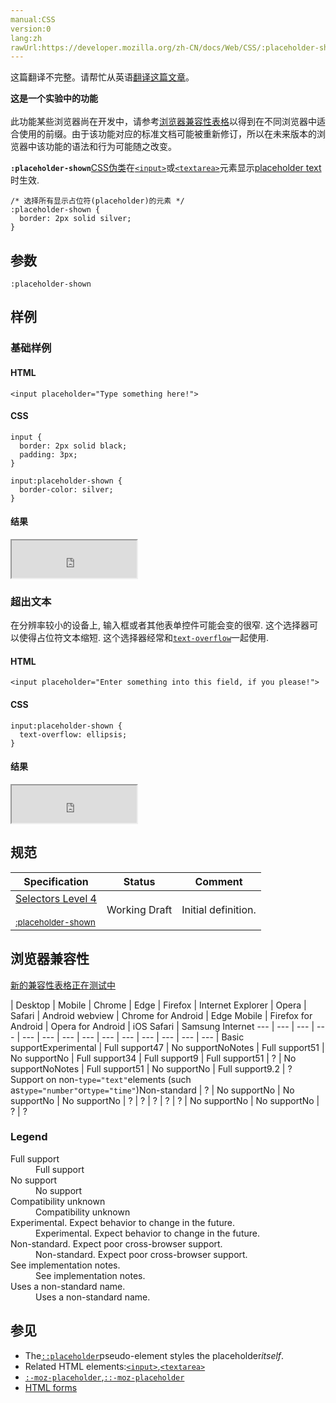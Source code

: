 ```yaml
---
manual:CSS
version:0
lang:zh
rawUrl:https://developer.mozilla.org/zh-CN/docs/Web/CSS/:placeholder-shown
---
```




这篇翻译不完整。请帮忙从英语[翻译这篇文章](%35697 "")。






**这是一个实验中的功能**<br></br>此功能某些浏览器尚在开发中，请参考[浏览器兼容性表格](%35698 "")以得到在不同浏览器中适合使用的前缀。由于该功能对应的标准文档可能被重新修订，所以在未来版本的浏览器中该功能的语法和行为可能随之改变。





**`:placeholder-shown`**[CSS](%427 "")[伪类](%27784 "")在[`<input>`](%394 "HTML <input> 元素用于为基于Web的表单创建交互式控件，以便接受来自用户的数据。")或[`<textarea>`](%13500 "HTML <textarea> 元素表示一个多行纯文本编辑控件。")元素显示[placeholder text](%35699 "")时生效.


```
/* 选择所有显示占位符(placeholder)的元素 */
:placeholder-shown {
  border: 2px solid silver;
}
```

## 参数<a name="参数"></a>

```
:placeholder-shown
```

## 样例<a name="样例"></a>

### 基础样例<a name="基础样例"></a>

#### HTML<a name="HTML"></a>

```
<input placeholder="Type something here!">
```

#### CSS<a name="CSS"></a>

```
input {
  border: 2px solid black;
  padding: 3px;
}

input:placeholder-shown {
  border-color: silver;
} 

```

#### 结果<a name="结果"></a>


<iframe src='https://mdn.mozillademos.org/zh-CN/docs/Web/CSS/:placeholder-shown$samples/Basic_example?revision=1357505' width='200' height='60'></iframe>


### 超出文本<a name="超出文本"></a>


在分辨率较小的设备上, 输入框或者其他表单控件可能会变的很窄. 这个选择器可以使得占位符文本缩短. 这个选择器经常和[`text-overflow`](%28223 "text-overflow CSS 属性确定如何向用户发出未显示的溢出内容信号。它可以被剪切，显示一个省略号（'...'，U + 2026 HORIZONTAL ELLIPSIS）或显示一个自定义字符串。")一起使用.


#### HTML<a name="HTML_2"></a>

```
<input placeholder="Enter something into this field, if you please!">
```

#### CSS<a name="CSS_2"></a>

```
input:placeholder-shown {
  text-overflow: ellipsis;
}
```

#### 结果<a name="结果_2"></a>


<iframe src='https://mdn.mozillademos.org/zh-CN/docs/Web/CSS/:placeholder-shown$samples/Overflowing_text?revision=1357505' width='200' height='60'></iframe>


## 规范<a name="规范"></a>

Specification | Status | Comment 
 ---  |  ---  |  ---  | 
[Selectors Level 4<br></br><small>:placeholder-shown</small>](%35700 "") | Working Draft | Initial definition. 


## 浏览器兼容性<a name="浏览器兼容性"></a>
[新的兼容性表格正在测试中<i></i>](%3360 "")

 | <abbr>Desktop<i></i></abbr> | <abbr>Mobile<i></i></abbr> 
 | <abbr>Chrome<i></i></abbr> | <abbr>Edge<i></i></abbr> | <abbr>Firefox<i></i></abbr> | <abbr>Internet Explorer<i></i></abbr> | <abbr>Opera<i></i></abbr> | <abbr>Safari<i></i></abbr> | <abbr>Android webview<i></i></abbr> | <abbr>Chrome for Android<i></i></abbr> | <abbr>Edge Mobile<i></i></abbr> | <abbr>Firefox for Android<i></i></abbr> | <abbr>Opera for Android<i></i></abbr> | <abbr>iOS Safari<i></i></abbr> | <abbr>Samsung Internet<i></i></abbr> 
 ---  |  ---  |  ---  |  ---  |  ---  |  ---  |  ---  |  ---  |  ---  |  ---  |  ---  |  ---  |  ---  |  ---  | 
Basic support<abbr>Experimental<i></i></abbr> | <abbr>Full support</abbr>47 | <abbr>No support</abbr>No<abbr>Notes<i></i></abbr> | <abbr>Full support</abbr>51 | <abbr>No support</abbr>No | <abbr>Full support</abbr>34 | <abbr>Full support</abbr>9 | <abbr>Full support</abbr>51 | <abbr>?</abbr> | <abbr>No support</abbr>No<abbr>Notes<i></i></abbr> | <abbr>Full support</abbr>51 | <abbr>No support</abbr>No | <abbr>Full support</abbr>9.2 | <abbr>?</abbr> 
Support on non-`type="text"`elements (such as`type="number"`or`type="time"`)<abbr>Non-standard<i></i></abbr> | <abbr>?</abbr> | <abbr>No support</abbr>No | <abbr>No support</abbr>No | <abbr>No support</abbr>No | <abbr>?</abbr> | <abbr>?</abbr> | <abbr>?</abbr> | <abbr>?</abbr> | <abbr>?</abbr> | <abbr>No support</abbr>No | <abbr>No support</abbr>No | <abbr>?</abbr> | <abbr>?</abbr> 


### Legend<a name="Legend"></a>
<dl><dt id=''><abbr>Full support</abbr></dt><dd>Full support</dd><dt id=''><abbr>No support</abbr></dt><dd>No support</dd><dt id=''><abbr>Compatibility unknown</abbr></dt><dd>Compatibility unknown</dd><dt id=''><abbr>Experimental. Expect behavior to change in the future.<i></i></abbr></dt><dd>Experimental. Expect behavior to change in the future.</dd><dt id=''><abbr>Non-standard. Expect poor cross-browser support.<i></i></abbr></dt><dd>Non-standard. Expect poor cross-browser support.</dd><dt id=''><abbr>See implementation notes.<i></i></abbr></dt><dd>See implementation notes.</dd><dt id=''><abbr>Uses a non-standard name.<i></i></abbr></dt><dd>Uses a non-standard name.</dd></dl>

## 参见<a name="参见"></a>

* The[`::placeholder`](%28128 "伪元素::placeholder可以选择一个表单元素的占位文本，它允许开发者和设计师自定义占位文本的样式。")pseudo-element styles the placeholder*itself*.
* Related HTML elements:[`<input>`](%394 "HTML <input> 元素用于为基于Web的表单创建交互式控件，以便接受来自用户的数据。"),[`<textarea>`](%13500 "HTML <textarea> 元素表示一个多行纯文本编辑控件。")
* [`:-moz-placeholder`](%35690 " :-moz-placeholder伪类控制元素所显示的文字占位符文字占位符. 它允许开发者/设计师改变文字占位符样式. 默认的文字占位符颜色为浅灰色,当你的表单背景色为类似的颜色时它可能效果并不是很明显,那么你就可以使用这个伪类来改变文字占位符的颜色."),[`::-moz-placeholder`](%31631 "::-moz-placeholder 伪元素控制元素所显示的文字占位符.它允许开发者/设计师改变文字占位符的样式.默认的文字占位符为浅灰色,当你的表单背景色为类似的颜色时它可能效果并不是很明显,那么你就可以使用这个伪类来改变文字占位符的颜色.")
* [HTML forms](%35701 "")



